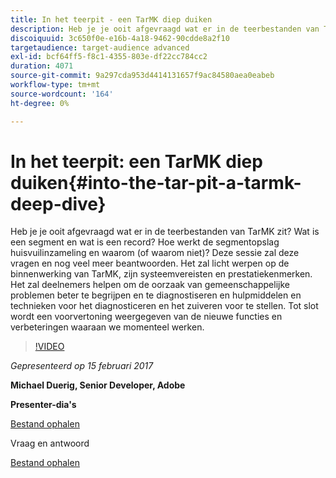 ```yaml
---
title: In het teerpit - een TarMK diep duiken
description: Heb je je ooit afgevraagd wat er in de teerbestanden van TarMK zit? Wat is een segment en wat is een record? Hoe werkt de segmentopslag huisvuilinzameling en waarom (of waarom niet)? Deze sessie beantwoordt deze vragen en nog veel meer.
discoiquuid: 3c650f0e-e16b-4a18-9462-90cdde8a2f10
targetaudience: target-audience advanced
exl-id: bcf64ff5-f8c1-4355-803e-df22cc784cc2
duration: 4071
source-git-commit: 9a297cda953d4414131657f9ac84580aea0eabeb
workflow-type: tm+mt
source-wordcount: '164'
ht-degree: 0%

---
```


# In het teerpit: een TarMK diep duiken{#into-the-tar-pit-a-tarmk-deep-dive}

Heb je je ooit afgevraagd wat er in de teerbestanden van TarMK zit? Wat is een segment en wat is een record? Hoe werkt de segmentopslag huisvuilinzameling en waarom (of waarom niet)? Deze sessie zal deze vragen en nog veel meer beantwoorden. Het zal licht werpen op de binnenwerking van TarMK, zijn systeemvereisten en prestatiekenmerken. Het zal deelnemers helpen om de oorzaak van gemeenschappelijke problemen beter te begrijpen en te diagnostiseren en hulpmiddelen en technieken voor het diagnosticeren en het zuiveren voor te stellen. Tot slot wordt een voorvertoning weergegeven van de nieuwe functies en verbeteringen waaraan we momenteel werken.

>[!VIDEO](https://video.tv.adobe.com/v/19138/?quality=9)

*Gepresenteerd op 15 februari 2017*

**Michael Duerig, Senior Developer, Adobe**

**Presenter-dia&#39;s**

[Bestand ophalen](assets/aem-gems-tarmk-deep-dive.pptx)

Vraag en antwoord

[Bestand ophalen](assets/aem-gems-qandas-tarmk-deep-dive.pdf)
<!--
[Get back to the Overview](https://helpx.adobe.com/experience-manager/kt/eseminars/gems/aem-index.html)
-->
